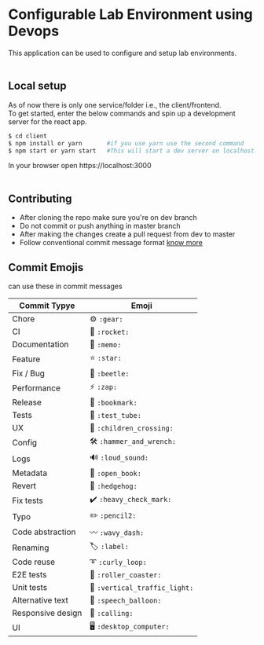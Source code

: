# Configurable Lab Environment using Devops

This application can be used to configure and setup lab environments.  
<br />

## Local setup
As of now there is only one service/folder i.e., the client/frontend.  
To get started, enter the below commands and spin up a development server for the react app.
```zsh
$ cd client
$ npm install or yarn       #if you use yarn use the second command
$ npm start or yarn start   #This will start a dev server on localhost:3000
```
In your browser open https://localhost:3000  
<br />

## Contributing
+ After cloning the repo make sure you're on dev branch
+ Do not commit or push anything in master branch
+ After making the changes create a pull request from dev to master
+ Follow conventional commit message format [know more](https://commitlint.js.org/#/)

## Commit Emojis
can use these in commit messages  

| Commit Typye      |  Emoji                      |
|-------------------|-----------------------------|
| Chore             | ⚙️ `:gear:`                   |
| CI                | 🚀 `:rocket: `                |
| Documentation     | 📝 `:memo:`                   |
| Feature           | ⭐ `:star:`                   |
| Fix / Bug         | 🐞 `:beetle:`                 |
| Performance       | ⚡️ `:zap:`                    |
| Release           | 🔖 `:bookmark:`               |
| Tests             | 🧪 `:test_tube:`              |
| UX                | 🚸 `:children_crossing:`      |
| Config            | 🛠️ `:hammer_and_wrench:`      |
| Logs              | 🔊 `:loud_sound:`             |
| Metadata          | 📖 `:open_book:`              |
| Revert            | 🦔 `:hedgehog:`               |
| Fix tests         | ✔️ `:heavy_check_mark:`       |
| Typo              | ✏️ `:pencil2:`                |
| Code abstraction  | 〰️ `:wavy_dash:`              |
| Renaming          | 🏷️ `:label:`                  |
| Code reuse        | ➰ `:curly_loop:`             |
| E2E tests         | 🎢 `:roller_coaster:`         |
| Unit tests        | 🚦 `:vertical_traffic_light:` | 
| Alternative text  | 💬 `:speech_balloon:`         |
| Responsive design | 📲 `:calling:`                |
| UI                | 🖥️ `:desktop_computer:`       |